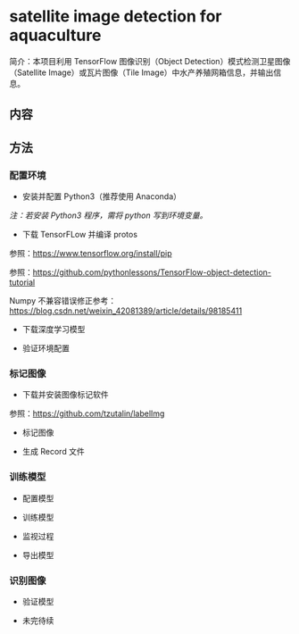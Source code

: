 # satellite image detection for aquaculture

简介：本项目利用 TensorFlow 图像识别（Object Detection）模式检测卫星图像（Satellite Image）或瓦片图像（Tile Image）中水产养殖网箱信息，并输出信息。

## 内容

## 方法

### 配置环境

* 安装并配置 Python3（推荐使用 Anaconda）

*注：若安装 Python3 程序，需将 python 写到环境变量。*

* 下载 TensorFLow 并编译 protos

参照：https://www.tensorflow.org/install/pip

参照：https://github.com/pythonlessons/TensorFlow-object-detection-tutorial

Numpy 不兼容错误修正参考：https://blog.csdn.net/weixin_42081389/article/details/98185411

* 下载深度学习模型

* 验证环境配置

### 标记图像

* 下载并安装图像标记软件

 参照：https://github.com/tzutalin/labelImg

* 标记图像

* 生成 Record 文件

### 训练模型

* 配置模型

* 训练模型

* 监视过程

* 导出模型

### 识别图像

* 验证模型

* 未完待续
 
